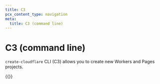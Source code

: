```yaml
---
title: C3
pcx_content_type: navigation
meta:
  title: C3 (command line)
---
```


# C3 (command line)

`create-cloudflare` CLI (C3) allows you to create new Workers and Pages projects.

{{<directory-listing showDescriptions="true">}}
